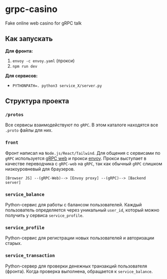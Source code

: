 # grpc-casino
Fake online web casino for gRPC talk

## Как запускать

**Для фронта:**
1. `envoy -c envoy.yaml` (прокси)
2. `npm run dev`

**Для сервисов:**
- `PYTHONPATH=. python3 service_X/server.py`

## Структура проекта

### `/protos`

Все сервисы взаимодействуют по `gRPC`. В этом каталоге находятся все `.proto` файлы для них.

### `front`

Фронт написал на `Node.js/React/Tailwind`. Для общения с сервисами по `gRPC` используется [gRPC web](https://github.com/grpc/grpc-web) и прокси [envoy](https://www.envoyproxy.io/). Прокси выступает в качестве переводчика с `gRPC-web` на `gRPC`, так как обычный `gRPC` слишком низкоуровневый для браузеров.

```
[Browser JS] --(gRPC-Web)--> [Envoy proxy] --(gRPC)--> [Backend server]
```

### `service_balance`

Python-сервис для работы с балансом пользователей. Каждый пользователь определяется через уникальный `user_id`, который можно получить у сервиса `service_profile`.

### `service_profile`

Python-сервис для регистрации новых пользователей и авторизации старых.

### `service_transaction`

Python-сервер для проверки денежных транзакций пользователя (фронта). Когда проверка выполнена, обращается к `service_balance`.